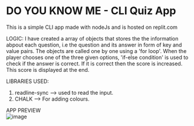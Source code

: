 # DO YOU KNOW ME - CLI Quiz App

This is a simple CLI app made with nodeJs and is hosted on replit.com

LOGIC:
I have created a array of objects that stores the the information abpout each question, i.e the question and its answer in form of key and value pairs. The objects are called one by one using a 'for loop'. When the player chooses one of the three given options, 'if-else condition' is used to check if the answer is correct. If it is correct then the score is increased. This score is displayed at the end.

LIBRARIES USED:
<br>
  1. readline-sync --> used to read the input.
  2. CHALK --> For adding colours.


APP PREVIEW
<br>
![image](https://user-images.githubusercontent.com/64693025/133576574-67864b2d-fe7d-4603-a194-08d4130db88c.png)
